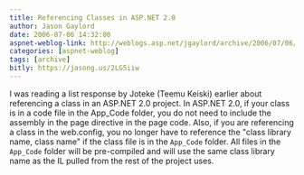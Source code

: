 ```yaml
---
title: Referencing Classes in ASP.NET 2.0
author: Jason Gaylord
date: 2006-07-06 14:32:00
aspnet-weblog-link: http://weblogs.asp.net/jgaylord/archive/2006/07/06/Referencing-Classes-in-ASP.NET-2.0.aspx
categories: [aspnet-weblog]
tags: [archive]
bitly: https://jasong.us/2LG5iiw
---
```


I was reading a list response by Joteke (Teemu Keiski) earlier about referencing a class in an ASP.NET 2.0 project. In ASP.NET 2.0, if your class is in a code file in the App_Code folder, you do not need to include the assembly in the page directive in the page code. Also, if you are referencing a class in the web.config, you no longer have to reference the "class library name, class name" if the class file is in the `App_Code` folder. All files in the `App_Code` folder will be pre-compiled and will use the same class library name as the IL pulled from the rest of the project uses.